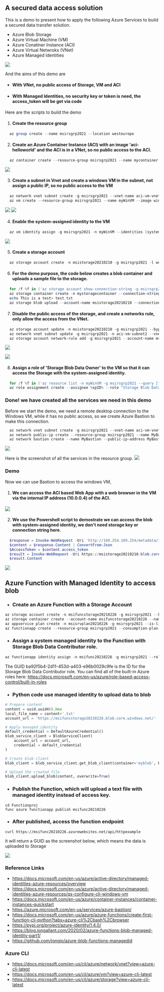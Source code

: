 ## A secured data access solution ##

This is a demo to present how to apply the following Azure Services to build a secured data transfer solution.
  * Azure Blob Storage
  * Azure Virtual Machine (VM)
  * Azure Conatiner Instance (ACI)
  * Azure Virtual Netwroks (VNet)
  * Azure Managed Identities

![](Architecture.png)

And the aims of this demo are
  * #### With VNet, no public access of Storage, VM and ACI ####
  * #### With Managed Identities, no security key or token is need, the access_token will be get via code ####
  
Here are the scripts to build the demo

1. #### Create the resource group ####
```Powershell
  az group create --name msirsgrp2021 --location westeurope
```

2. #### Create an Azure Container Instance (ACI) with an image 'aci-helloworld' and the ACI is in a VNet, so no public access to the ACI. ####
```Powershell
  az container create --resource-group msirsgrp2021 --name mycontainer --image mcr.microsoft.com/azuredocs/aci-helloworld --vnet aci-vm-vnet2 --vnet-address-prefix 10.0.0.0/16 --subnet aci-vm-subnet1 --subnet-address-prefix 10.0.0.0/24
```
![](ACI.png)

3. #### Create a subnet in Vnet and create a windows VM in the subnet, not assign a public IP, so no public access to the VM   ####

```Powershell
  az network vnet subnet create -g msirsgrp2021 --vnet-name aci-vm-vnet2  -n aci-vm-subnet2 --address-prefixes 10.0.1.0/24
  az vm create --resource-group msirsgrp2021 --name myWinVM --image win2016datacenter --admin-username azureuser --admin-password  AAbbccdd123! --vnet-name aci-vm-vnet2 --subnet aci-vm-subnet2 --public-ip-address ""
```

![](VM.png)
![](VNet.png)


4. #### Enable the system-assigned identity to the VM ####
```Powershell
  az vm identity assign -g msirsgrp2021 -n myWinVM --identities [system]
```

![](MI.png)


5. #### Create a storage account ####

```Powershell
  az storage account create -n msistorage20210210 -g msirsgrp2021 -l westeurope --sku Standard_LRS --kind BlobStorage --access-tier Hot
```

6. #### For the demo purpose, the code below creates a blob container and uploads a sample file to the storage.  #### 

```Powershell
  for /f %f in ('az storage account show-connection-string -g msirsgrp2021 -n msistorage20210210  --out tsv') do set conStr=%f
  az storage container create -n mystoragecontainer --connection-string %conStr%
  echo This is a test> test.txt
  az storage blob upload --account-name msistorage20210210 --connection-string %conStr% --container-name mystoragecontainer --file test.txt --name test.txt
```

7. #### Disable the public access of the storage, and create a networks rule, only allow the access from the VNet.  ####
  
```Powershell
  az storage account update -n msistorage20210210 -g msirsgrp2021 --bypass AzureServices --default-action Deny
  az network vnet subnet update -g msirsgrp2021 -n aci-vm-subnet2 --vnet-name aci-vm-vnet2 --service-endpoints Microsoft.Storage
  az storage account network-rule add -g msirsgrp2021 --account-name msistorage20210210 --vnet-name aci-vm-vnet2 --subnet aci-vm-subnet2
```

![](BlobNetworkRule.png)

![](BlobNoAccess.png)

8.  #### Assign a role of 'Storage Blob Data Owner' to the VM so that it can access the Storage with the system-assigned identity. ####

```Powershell
  for /f %f in ('az resource list -n myWinVM -g msirsgrp2021 --query [*].identity.principalId --out tsv') do set spID=%f
  az role assignment create --assignee %spID% --role "Storage Blob Data Owner" --scope /subscriptions/10609c53-2ee3-4ff1-b438-46f7e9de2cc6/resourceGroups/msirsgrp2021/providers/Microsoft.Storage/storageAccounts/msistorage20210210
```






### Done! we have created all the services we need in this demo ###


Before we start the demo, we need a remote desktop connection to the Windows VM, while it has no public access, so we create Azure Bastion to make this connection.

```Powershell
  az network vnet subnet create -g msirsgrp2021 --vnet-name aci-vm-vnet2  -n AzureBastionSubnet --address-prefixes 10.0.2.0/24
  az network public-ip create --resource-group msirsgrp2021 --name MyBastionIp --sku Standard --location westeurope
  az network bastion create --name MyBastion --public-ip-address MyBastionIp --resource-group msirsgrp2021 --vnet-name aci-vm-vnet2 --location westeurope  
```
![](Bastion.png)

Here is the screenshot of all the services in the resource group.
![](AllServices.png)

### Demo ###
Now we can use Bastion to access the windows VM, 

1. #### We can access the ACI based Web App with a web browser in the VM via the internal IP address (10.0.0.4) of the ACI. ####
![](ACIWeb.png)

2. #### We use the Powershell script to demostrate we can access the blob with system-assigned identity, we don't need storage key or connection string here. ####
```Powershell
  $response = Invoke-WebRequest -Uri 'http://169.254.169.254/metadata/identity/oauth2/token?api-version=2018-02-01&resource=https%3A%2F%2Fdatalake.azure.net%2F' -Method GET -Headers @{Metadata="true"}
  $content = $response.Content | ConvertFrom-Json
  $AccessToken = $content.access_token
  $result = Invoke-WebRequest -Uri https://msistorage20210210.blob.core.windows.net/mystoragecontainer/test.txt -Headers @{"x-ms-version"="2017-11-09"; Authorization="Bearer $AccessToken"}
  $result.Content
```

![](BlobData.png)


## Azure Function with Managed Identity to access blob ##

* ### Create an Azure Function with a Storage Account ###
```Powershell
az storage account create -n msifuncstorage20210226 -g msirsgrp2021 --kind StorageV2 --sku Standard_LRS
az storage container create --account-name msifuncstorage20210226 --name myblob 
az appservice plan create -n msisrvplan20210226 -g msirsgrp2021 --is-linux --sku B1
az functionapp create --resource-group msirsgrp2021 --consumption-plan-location westeurope --runtime python --runtime-version 3.8 --functions-version 3 --name msifunc20210226  --os-type linux --storage-account msifuncstorage20210226 
```



* ### Assign a system managed identity to the Function with Storage Blob Data Contributor role. ###
```Powershell
az functionapp identity assign -n msifunc20210226 -g msirsgrp2021 --role ba92f5b4-2d11-453d-a403-e96b0029c9fe --scope /subscriptions/10609c53-2ee3-4ff1-b438-46f7e9de2cc6/resourceGroups/msirsgrp2021/providers/Microsoft.Storage/storageAccounts/msifuncstorage20210226
```
The GUID ba92f5b4-2d11-453d-a403-e96b0029c9fe is the ID for the Storage Blob Data Contributor role. You can find all of the built-in Azure roles here: https://docs.microsoft.com/en-us/azure/role-based-access-control/built-in-roles


* ### Python code use managed identity to upload data to blob ###

```python
# Prepere content
content = uuid.uuid4().hex
local_file_name = content+'.txt'
account_url = 'https://msifuncstorage20210226.blob.core.windows.net/'

# Apply managed identity
default_credential = DefaultAzureCredential()
blob_service_client = BlobServiceClient(
    account_url = account_url,
    credential = default_credential
)

# Create blob client
blob_client = blob_service_client.get_blob_client(container='myblob', blob=local_file_name)

# Upload the created file
blob_client.upload_blob(content, overwrite=True)
```

* ### Publish the Function, which will upload a text file with managed identity instead of access key. ###
```
cd Functionproj
func azure functionapp publish msifunc20210226
```

* ### After published, access the function endpoint ###
```
curl https://msifunc20210226.azurewebsites.net/api/httpexample
```
It will return a GUID as the screenshot below, which means the data is uploaded to Storage

![](azFunccurl.png)


### Reference Links ###
* https://docs.microsoft.com/en-us/azure/active-directory/managed-identities-azure-resources/overview
* https://docs.microsoft.com/en-us/azure/active-directory/managed-identities-azure-resources/qs-configure-cli-windows-vm
* https://docs.microsoft.com/en-us/azure/container-instances/container-instances-quickstart
* https://azure.microsoft.com/en-us/services/azure-bastion/
* https://docs.microsoft.com/en-us/azure/azure-functions/create-first-function-cli-python?tabs=azure-cli%2Cbash%2Cbrowser
* https://pypi.org/project/azure-identity/1.4.0/
* https://blog.jongallant.com/2020/02/azure-functions-blob-managed-identity-part1/
* https://github.com/jongio/azure-blob-functions-managedid

### Azure CLI ### 
* https://docs.microsoft.com/en-us/cli/azure/network/vnet?view=azure-cli-latest
* https://docs.microsoft.com/en-us/cli/azure/vm?view=azure-cli-latest
* https://docs.microsoft.com/en-us/cli/azure/storage?view=azure-cli-latest

